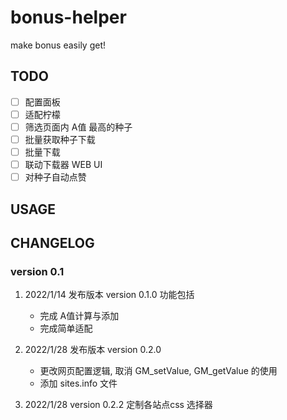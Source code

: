 # bonus-helper

make bonus easily get!

## TODO

- [ ] 配置面板
- [ ] 适配柠檬
- [ ] 筛选页面内 A值 最高的种子
- [ ] 批量获取种子下载
- [ ] 批量下载
- [ ] 联动下载器 WEB UI
- [ ] 对种子自动点赞

## USAGE

## CHANGELOG

### version 0.1

1. 2022/1/14 发布版本 version 0.1.0 功能包括

   * 完成 A值计算与添加
   * 完成简单适配
2. 2022/1/28 发布版本 version 0.2.0 
   
   * 更改网页配置逻辑, 取消 GM_setValue, GM_getValue 的使用
   * 添加 sites.info 文件

3. 2022/1/28 version 0.2.2 定制各站点css 选择器
